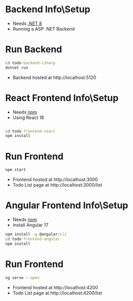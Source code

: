# Backend Info\Setup
* Needs [.NET 8](https://dotnet.microsoft.com/en-us/download)
* Running a ASP .NET Backend

# Run Backend
```bat
cd todo-backend-csharp
dotnet run
```
* Backend hosted at http://localhost:5120

# React Frontend Info\Setup
* Needs [npm](https://nodejs.org/en/download/)
* Using React 18 
```bat

cd todo-frontend-react
npm install
```

# Run Frontend
```bat
npm start
```
* Frontend hosted at http://localhost:3000
* Todo List page at http://localhost:3000/list

# Angular Frontend Info\Setup
* Needs [npm](https://nodejs.org/en/download/)
* Install Angular 17 
```bat
npm install -g @angular/cli
cd todo-frontend-angular
npm install
```

# Run Frontend
```bat
ng serve --open
```

* Frontend hosted at http://localhost:4200
* Todo List page at http://localhost:4200/list